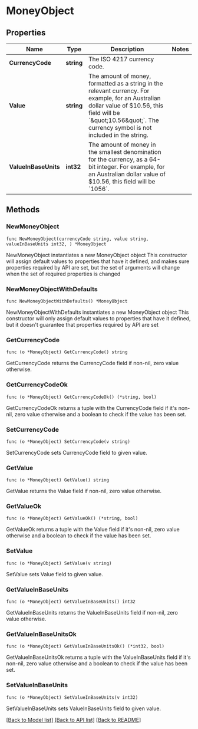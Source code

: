 # MoneyObject

## Properties

Name | Type | Description | Notes
------------ | ------------- | ------------- | -------------
**CurrencyCode** | **string** | The ISO 4217 currency code.  | 
**Value** | **string** | The amount of money, formatted as a string in the relevant currency. For example, for an Australian dollar value of $10.56, this field will be &#x60;\&quot;10.56\&quot;&#x60;. The currency symbol is not included in the string.  | 
**ValueInBaseUnits** | **int32** | The amount of money in the smallest denomination for the currency, as a 64-bit integer.  For example, for an Australian dollar value of $10.56, this field will be &#x60;1056&#x60;.  | 

## Methods

### NewMoneyObject

`func NewMoneyObject(currencyCode string, value string, valueInBaseUnits int32, ) *MoneyObject`

NewMoneyObject instantiates a new MoneyObject object
This constructor will assign default values to properties that have it defined,
and makes sure properties required by API are set, but the set of arguments
will change when the set of required properties is changed

### NewMoneyObjectWithDefaults

`func NewMoneyObjectWithDefaults() *MoneyObject`

NewMoneyObjectWithDefaults instantiates a new MoneyObject object
This constructor will only assign default values to properties that have it defined,
but it doesn't guarantee that properties required by API are set

### GetCurrencyCode

`func (o *MoneyObject) GetCurrencyCode() string`

GetCurrencyCode returns the CurrencyCode field if non-nil, zero value otherwise.

### GetCurrencyCodeOk

`func (o *MoneyObject) GetCurrencyCodeOk() (*string, bool)`

GetCurrencyCodeOk returns a tuple with the CurrencyCode field if it's non-nil, zero value otherwise
and a boolean to check if the value has been set.

### SetCurrencyCode

`func (o *MoneyObject) SetCurrencyCode(v string)`

SetCurrencyCode sets CurrencyCode field to given value.


### GetValue

`func (o *MoneyObject) GetValue() string`

GetValue returns the Value field if non-nil, zero value otherwise.

### GetValueOk

`func (o *MoneyObject) GetValueOk() (*string, bool)`

GetValueOk returns a tuple with the Value field if it's non-nil, zero value otherwise
and a boolean to check if the value has been set.

### SetValue

`func (o *MoneyObject) SetValue(v string)`

SetValue sets Value field to given value.


### GetValueInBaseUnits

`func (o *MoneyObject) GetValueInBaseUnits() int32`

GetValueInBaseUnits returns the ValueInBaseUnits field if non-nil, zero value otherwise.

### GetValueInBaseUnitsOk

`func (o *MoneyObject) GetValueInBaseUnitsOk() (*int32, bool)`

GetValueInBaseUnitsOk returns a tuple with the ValueInBaseUnits field if it's non-nil, zero value otherwise
and a boolean to check if the value has been set.

### SetValueInBaseUnits

`func (o *MoneyObject) SetValueInBaseUnits(v int32)`

SetValueInBaseUnits sets ValueInBaseUnits field to given value.



[[Back to Model list]](../README.md#documentation-for-models) [[Back to API list]](../README.md#documentation-for-api-endpoints) [[Back to README]](../README.md)


